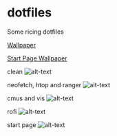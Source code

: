 # dotfiles

Some ricing dotfiles

[Wallpaper](https://whvn.cc/331018)

[Start Page Wallpaper](https://i.redd.it/2pbfjvdz9oqx.jpg)

clean
![alt-text](https://i.imgur.com/oQXbnH8.png)

neofetch, htop and ranger
![alt-text](https://i.imgur.com/GiZ7WNu.png)

cmus and vis
![alt-text](https://i.imgur.com/n2dm9dK.png)

rofi
![alt-text](https://i.imgur.com/TsbQCx5.png)

start page
![alt-text](https://i.imgur.com/6TGoufr.png)
